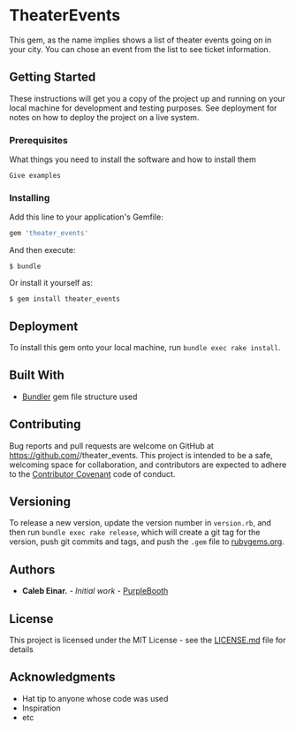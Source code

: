 # TheaterEvents

This gem, as the name implies shows a list of theater events going on in your city.
You can chose an event from the list to see ticket information.


## Getting Started

These instructions will get you a copy of the project up and running on your local machine for development and testing purposes. See deployment for notes on how to deploy the project on a live system.

### Prerequisites

What things you need to install the software and how to install them

```
Give examples
```

### Installing

Add this line to your application's Gemfile:

```ruby
gem 'theater_events'
```

And then execute:

    $ bundle

Or install it yourself as:

    $ gem install theater_events


## Deployment

To install this gem onto your local machine, run `bundle exec rake install`.

## Built With

* [Bundler](https://bundler.io/docs.html) gem file structure used


## Contributing

Bug reports and pull requests are welcome on GitHub at https://github.com/<earthctzn>/theater_events. This project is intended to be a safe, welcoming space for collaboration, and contributors are expected to adhere to the [Contributor Covenant](http://contributor-covenant.org) code of conduct.

## Versioning

 To release a new version, update the version number in `version.rb`, and then run `bundle exec rake release`, which will create a git tag for the version, push git commits and tags, and push the `.gem` file to [rubygems.org](https://rubygems.org).

## Authors

* **Caleb Einar.** - *Initial work* - [PurpleBooth](https://github.com/PurpleBooth)

## License

This project is licensed under the MIT License - see the [LICENSE.md](LICENSE.md) file for details

## Acknowledgments

* Hat tip to anyone whose code was used
* Inspiration
* etc
